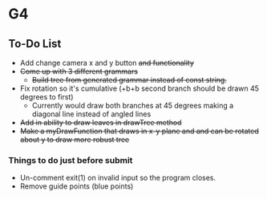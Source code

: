 # G4

## To-Do List


 * Add change camera x and y button ~~and functionality~~
 * ~~Come up with 3 different grammars~~
   * ~~Build tree from generated grammar instead of const string.~~
 * Fix rotation so it's cumulative (+b+b second branch should be drawn 45 degrees to first)
   * Currently would draw both branches at 45 degrees making a diagonal line instead of angled lines 
 * ~~Add in ability to draw leaves in drawTree method~~
 * ~~Make a myDrawFunction that draws in x-y plane and and can be rotated about y to draw more robust tree~~
 
### Things to do just before submit

 * Un-comment exit(1) on invalid input so the program closes.
 * Remove guide points (blue points)